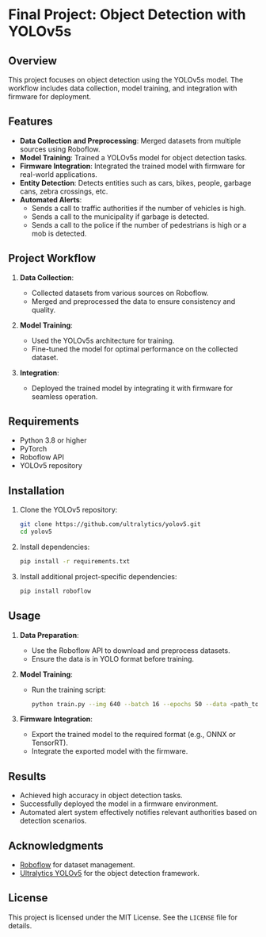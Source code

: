 # Final Project: Object Detection with YOLOv5s

## Overview
This project focuses on object detection using the YOLOv5s model. The workflow includes data collection, model training, and integration with firmware for deployment.

## Features
- **Data Collection and Preprocessing**: Merged datasets from multiple sources using Roboflow.
- **Model Training**: Trained a YOLOv5s model for object detection tasks.
- **Firmware Integration**: Integrated the trained model with firmware for real-world applications.
- **Entity Detection**: Detects entities such as cars, bikes, people, garbage cans, zebra crossings, etc.
- **Automated Alerts**:
  - Sends a call to traffic authorities if the number of vehicles is high.
  - Sends a call to the municipality if garbage is detected.
  - Sends a call to the police if the number of pedestrians is high or a mob is detected.

## Project Workflow
1. **Data Collection**:
   - Collected datasets from various sources on Roboflow.
   - Merged and preprocessed the data to ensure consistency and quality.

2. **Model Training**:
   - Used the YOLOv5s architecture for training.
   - Fine-tuned the model for optimal performance on the collected dataset.

3. **Integration**:
   - Deployed the trained model by integrating it with firmware for seamless operation.

## Requirements
- Python 3.8 or higher
- PyTorch
- Roboflow API
- YOLOv5 repository

## Installation
1. Clone the YOLOv5 repository:
   ```bash
   git clone https://github.com/ultralytics/yolov5.git
   cd yolov5
   ```
2. Install dependencies:
   ```bash
   pip install -r requirements.txt
   ```
3. Install additional project-specific dependencies:
   ```bash
   pip install roboflow
   ```

## Usage
1. **Data Preparation**:
   - Use the Roboflow API to download and preprocess datasets.
   - Ensure the data is in YOLO format before training.

2. **Model Training**:
   - Run the training script:
     ```bash
     python train.py --img 640 --batch 16 --epochs 50 --data <path_to_data.yaml> --weights yolov5s.pt
     ```

3. **Firmware Integration**:
   - Export the trained model to the required format (e.g., ONNX or TensorRT).
   - Integrate the exported model with the firmware.

## Results
- Achieved high accuracy in object detection tasks.
- Successfully deployed the model in a firmware environment.
- Automated alert system effectively notifies relevant authorities based on detection scenarios.

## Acknowledgments
- [Roboflow](https://roboflow.com) for dataset management.
- [Ultralytics YOLOv5](https://github.com/ultralytics/yolov5) for the object detection framework.

## License
This project is licensed under the MIT License. See the `LICENSE` file for details.
